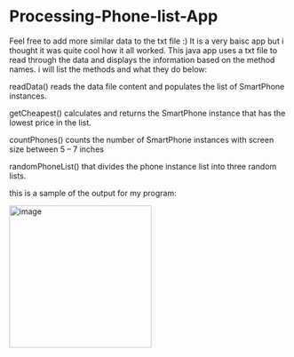 # Processing-Phone-list-App
Feel free to add more similar data to the txt file :)
It is a very baisc app but i thought it was quite cool how it all worked.
This java app uses a txt file to read through the data and displays the information based on the method names. i will list the methods and what they do below:

 readData() reads the data file content and populates the list of SmartPhone instances.
 
 getCheapest() calculates and returns the SmartPhone instance that has the lowest price in the list.
 
 countPhones() counts the number of SmartPhone instances with screen size between 5 – 7 inches 
 
 randomPhoneList() that divides the phone instance list into three random lists.
 
 this is a sample of the output for my program: 
 
 <img width="256" alt="image" src="https://github.com/Slade1995/Processing-Phone-list-App/assets/115507834/bb0c03ec-b6f2-4cce-ba4c-db0d6d48825b">
